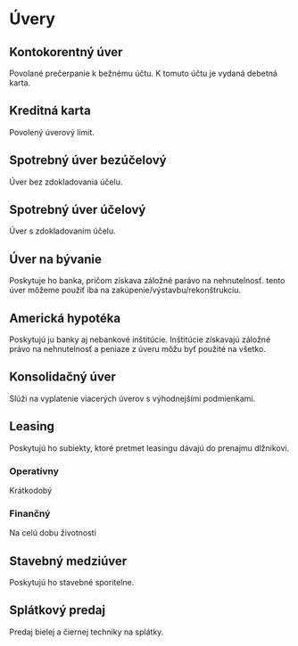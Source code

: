 # Úvery

## Kontokorentný úver

Povolané prečerpanie k bežnému účtu. K tomuto účtu je vydaná debetná karta.

## Kreditná karta

Povolený úverový limit.

## Spotrebný úver bezúčelový

Úver bez zdokladovania účelu.

## Spotrebný úver účelový

Úver s zdokladovaním účelu.

## Úver na bývanie

Poskytuje ho banka, pričom získava záložné parávo na nehnutelnosť. tento úver môžeme použiť iba na zakúpenie/výstavbu/rekonštrukciu.

## Americká hypotéka

Poskytujú ju banky aj nebankové inštitúcie. Inštitúcie získavajú záložné právo na nehnutelnosť a peniaze z úveru môžu byť použité na všetko.

## Konsolidačný úver

Slúži na vyplatenie viacerých úverov s výhodnejšími podmienkami.

## Leasing

Poskytujú ho subiekty, ktoré pretmet leasingu dávajú do prenajmu dlžníkovi.

### Operatívny

Krátkodobý

### Finančný

Na celú dobu životnosti

## Stavebný medziúver

Poskytujú ho stavebné sporitelne.

## Splátkový predaj

Predaj bielej a čiernej techniky na splátky.

